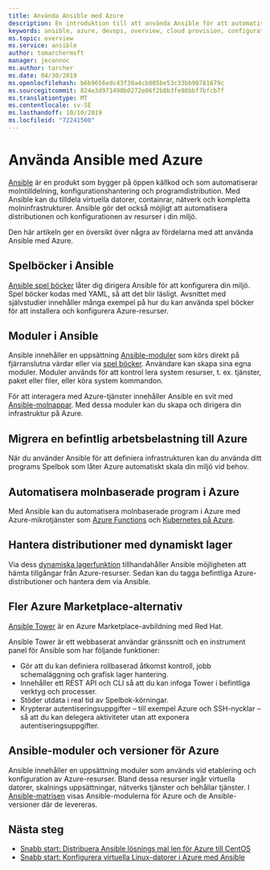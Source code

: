 ```yaml
---
title: Använda Ansible med Azure
description: En introduktion till att använda Ansible för att automatisera etablering i molnet, konfigurationshantering och programdistribution.
keywords: ansible, azure, devops, overview, cloud provision, configuration management, application deployment, ansible modules, ansible playbooks
ms.topic: overview
ms.service: ansible
author: tomarchermsft
manager: jeconnoc
ms.author: tarcher
ms.date: 04/30/2019
ms.openlocfilehash: b6b9656edc43f38a4cb005be53c33bb98781679c
ms.sourcegitcommit: 824e3d971490b0272e06f2b8b3fe98bbf7bfcb7f
ms.translationtype: MT
ms.contentlocale: sv-SE
ms.lasthandoff: 10/10/2019
ms.locfileid: "72241500"
---
```

# <a name="using-ansible-with-azure"></a>Använda Ansible med Azure

[Ansible](https://www.ansible.com) är en produkt som bygger på öppen källkod och som automatiserar molntilldelning, konfigurationshantering och programdistribution. Med Ansible kan du tilldela virtuella datorer, containrar, nätverk och kompletta molninfrastrukturer. Ansible gör det också möjligt att automatisera distributionen och konfigurationen av resurser i din miljö.

Den här artikeln ger en översikt över några av fördelarna med att använda Ansible med Azure.

## <a name="ansible-playbooks"></a>Spelböcker i Ansible

[Ansible spel böcker](https://docs.ansible.com/ansible/latest/playbooks.html) låter dig dirigera Ansible för att konfigurera din miljö. Spel böcker kodas med YAML, så att det blir läsligt. Avsnittet med självstudier innehåller många exempel på hur du kan använda spel böcker för att installera och konfigurera Azure-resurser. 

## <a name="ansible-modules"></a>Moduler i Ansible

Ansible innehåller en uppsättning [Ansible-moduler](https://docs.ansible.com/ansible/latest/modules_by_category.html) som körs direkt på fjärranslutna värdar eller via [spel böcker](https://docs.ansible.com/ansible/latest/playbooks.html). Användare kan skapa sina egna moduler. Moduler används för att kontrol lera system resurser, t. ex. tjänster, paket eller filer, eller köra system kommandon.

För att interagera med Azure-tjänster innehåller Ansible en svit med [Ansible-molnappar](https://docs.ansible.com/ansible/list_of_cloud_modules.html#azure). Med dessa moduler kan du skapa och dirigera din infrastruktur på Azure. 

## <a name="migrate-existing-workload-to-azure"></a>Migrera en befintlig arbetsbelastning till Azure

När du använder Ansible för att definiera infrastrukturen kan du använda ditt programs Spelbok som låter Azure automatiskt skala din miljö vid behov. 

## <a name="automate-cloud-native-application-in-azure"></a>Automatisera molnbaserade program i Azure

Med Ansible kan du automatisera molnbaserade program i Azure med Azure-mikrotjänster som [Azure Functions](https://azure.microsoft.com//services/functions/) och [Kubernetes på Azure](https://azure.microsoft.com/services/container-service/kubernetes/).  

## <a name="manage-deployments-with-dynamic-inventory"></a>Hantera distributioner med dynamiskt lager

Via dess [dynamiska lagerfunktion](https://docs.ansible.com/ansible/intro_dynamic_inventory.html) tillhandahåller Ansible möjligheten att hämta tillgångar från Azure-resurser. Sedan kan du tagga befintliga Azure-distributioner och hantera dem via Ansible.

## <a name="additional-azure-marketplace-options"></a>Fler Azure Marketplace-alternativ

[Ansible Tower](https://azuremarketplace.microsoft.com/marketplace/apps/redhat.ansible-tower) är en Azure Marketplace-avbildning med Red Hat. 

Ansible Tower är ett webbaserat användar gränssnitt och en instrument panel för Ansible som har följande funktioner:

* Gör att du kan definiera rollbaserad åtkomst kontroll, jobb schemaläggning och grafisk lager hantering. 
* Innehåller ett REST API och CLI så att du kan infoga Tower i befintliga verktyg och processer. 
* Stöder utdata i real tid av Spelbok-körningar. 
* Krypterar autentiseringsuppgifter – till exempel Azure och SSH-nycklar – så att du kan delegera aktiviteter utan att exponera autentiseringsuppgifter.

## <a name="ansible-module-and-version-matrix-for-azure"></a>Ansible-moduler och versioner för Azure

Ansible innehåller en uppsättning moduler som används vid etablering och konfiguration av Azure-resurser. Bland dessa resurser ingår virtuella datorer, skalnings uppsättningar, nätverks tjänster och behållar tjänster. I [Ansible-matrisen](./ansible-matrix.md) visas Ansible-modulerna för Azure och de Ansible-versioner där de levereras.

## <a name="next-steps"></a>Nästa steg

- [Snabb start: Distribuera Ansible lösnings mal len för Azure till CentOS](./ansible-deploy-solution-template.md)
- [Snabb start: Konfigurera virtuella Linux-datorer i Azure med Ansible](/azure/virtual-machines/linux/ansible-install-configure?toc=%2Fazure%2Fansible%2Ftoc.json&bc=%2Fazure%2Fbread%2Ftoc.json)
